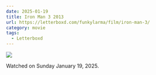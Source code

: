 ```yaml
---
date: 2025-01-19
title: Iron Man 3 2013
url: https://letterboxd.com/funkylarma/film/iron-man-3/
category: movie
tags:
  - Letterboxd
---
```


![](https://a.ltrbxd.com/resized/sm/upload/5r/0i/96/db/7XiGqZE8meUv7L4720L0tIDd7gO-0-600-0-900-crop.jpg?v=25f900a8ee)

Watched on Sunday January 19, 2025.

